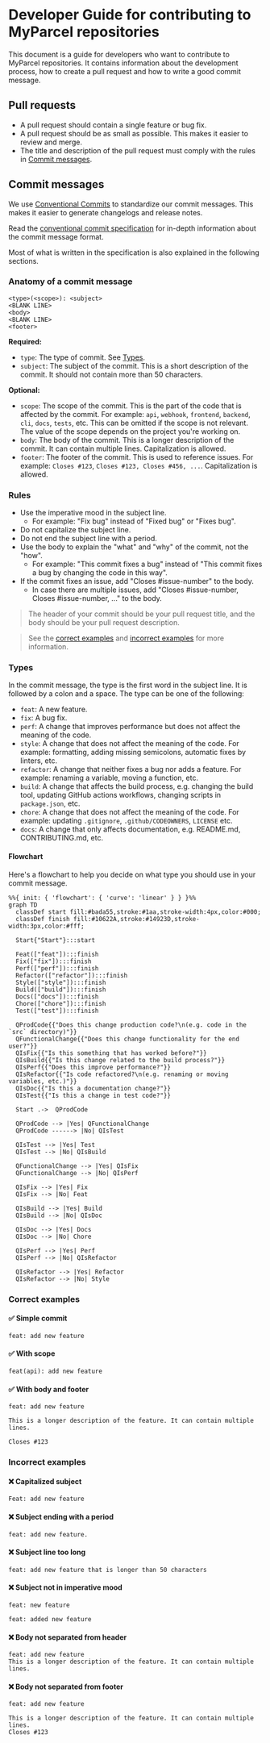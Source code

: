 # Developer Guide for contributing to MyParcel repositories

This document is a guide for developers who want to contribute to MyParcel repositories. It contains information about the development process, how to create a pull request and how to write a good commit message.

## Pull requests

- A pull request should contain a single feature or bug fix.
- A pull request should be as small as possible. This makes it easier to review and merge.
- The title and description of the pull request must comply with the rules in [Commit messages](#commit-messages).

## Commit messages

We use [Conventional Commits](https://www.conventionalcommits.org/en/v1.0.0/) to standardize our commit messages. This makes it easier to generate changelogs and release notes.

Read the [conventional commit specification](https://www.conventionalcommits.org/en/v1.0.0/#specification) for in-depth information about the commit message format.

Most of what is written in the specification is also explained in the following sections.

### Anatomy of a commit message

```text
<type>(<scope>): <subject>
<BLANK LINE>
<body>
<BLANK LINE>
<footer>
```

**Required:**

- `type`: The type of commit. See [Types](#types).
- `subject`: The subject of the commit. This is a short description of the commit. It should not contain more than 50 characters.

**Optional:**

- `scope`: The scope of the commit. This is the part of the code that is affected by the commit. For example: `api`, `webhook`, `frontend`, `backend`, `cli`, `docs`, `tests`, etc. This can be omitted if the scope is not relevant. The value of the scope depends on the project you're working on.
- `body`: The body of the commit. This is a longer description of the commit. It can contain multiple lines. Capitalization is allowed.
- `footer`: The footer of the commit. This is used to reference issues. For example: `Closes #123`, `Closes #123, Closes #456, ...`. Capitalization is allowed.

### Rules

- Use the imperative mood in the subject line. 
  - For example: "Fix bug" instead of "Fixed bug" or "Fixes bug".
- Do not capitalize the subject line.
- Do not end the subject line with a period.
- Use the body to explain the "what" and "why" of the commit, not the "how". 
  - For example: "This commit fixes a bug" instead of "This commit fixes a bug by changing the code in this way".
- If the commit fixes an issue, add "Closes #issue-number" to the body.
  - In case there are multiple issues, add "Closes #issue-number, Closes #issue-number, ..." to the body.

> The header of your commit should be your pull request title, and the body should be your pull request description.

> See the [correct examples](#correct-examples) and [incorrect examples](#incorrect-examples) for more information.

### Types

In the commit message, the type is the first word in the subject line. It is followed by a colon and a space. The type can be one of the following:

- `feat`: A new feature.
- `fix`: A bug fix.
- `perf`: A change that improves performance but does not affect the meaning of the code.
- `style`: A change that does not affect the meaning of the code. For example: formatting, adding missing semicolons, automatic fixes by linters, etc.
- `refactor`: A change that neither fixes a bug nor adds a feature. For example: renaming a variable, moving a function, etc.
- `build`: A change that affects the build process, e.g. changing the build tool, updating GitHub actions workflows, changing scripts in `package.json`, etc.
- `chore`: A change that does not affect the meaning of the code. For example: updating `.gitignore`, `.github/CODEOWNERS`, `LICENSE` etc.
- `docs`: A change that only affects documentation, e.g. README.md, CONTRIBUTING.md, etc.

#### Flowchart

Here's a flowchart to help you decide on what type you should use in your commit message.

```mermaid
%%{ init: { 'flowchart': { 'curve': 'linear' } } }%%
graph TD
  classDef start fill:#bada55,stroke:#1aa,stroke-width:4px,color:#000;
  classDef finish fill:#10622A,stroke:#14923D,stroke-width:3px,color:#fff;

  Start{"Start"}:::start
  
  Feat(["feat"]):::finish
  Fix(["fix"]):::finish
  Perf(["perf"]):::finish
  Refactor(["refactor"]):::finish
  Style(["style"]):::finish
  Build(["build"]):::finish
  Docs(["docs"]):::finish
  Chore(["chore"]):::finish
  Test(["test"]):::finish

  QProdCode{{"Does this change production code?\n(e.g. code in the `src` directory)"}}
  QFunctionalChange{{"Does this change functionality for the end user?"}}
  QIsFix{{"Is this something that has worked before?"}}
  QIsBuild{{"Is this change related to the build process?"}}
  QIsPerf{{"Does this improve performance?"}}
  QIsRefactor{{"Is code refactored?\n(e.g. renaming or moving variables, etc.)"}}
  QIsDoc{{"Is this a documentation change?"}}
  QIsTest{{"Is this a change in test code?"}}

  Start .->  QProdCode

  QProdCode --> |Yes| QFunctionalChange
  QProdCode ------> |No| QIsTest

  QIsTest --> |Yes| Test
  QIsTest --> |No| QIsBuild

  QFunctionalChange --> |Yes| QIsFix
  QFunctionalChange --> |No| QIsPerf
  
  QIsFix --> |Yes| Fix
  QIsFix --> |No| Feat
  
  QIsBuild --> |Yes| Build
  QIsBuild --> |No| QIsDoc
  
  QIsDoc --> |Yes| Docs
  QIsDoc --> |No| Chore
  
  QIsPerf --> |Yes| Perf
  QIsPerf --> |No| QIsRefactor
  
  QIsRefactor --> |Yes| Refactor
  QIsRefactor --> |No| Style
```

### Correct examples

#### ✅ Simple commit

```text
feat: add new feature
```

#### ✅ With scope

```text
feat(api): add new feature
```

#### ✅ With body and footer

```text
feat: add new feature

This is a longer description of the feature. It can contain multiple lines.

Closes #123
```

### Incorrect examples

#### ❌ Capitalized subject

```text
Feat: add new feature
```

#### ❌ Subject ending with a period

```text
feat: add new feature.
```

#### ❌ Subject line too long

```text
feat: add new feature that is longer than 50 characters
```

#### ❌ Subject not in imperative mood

```text
feat: new feature
```

```text
feat: added new feature
```

#### ❌ Body not separated from header

```text
feat: add new feature
This is a longer description of the feature. It can contain multiple lines.
```

#### ❌ Body not separated from footer

```text
feat: add new feature

This is a longer description of the feature. It can contain multiple lines.
Closes #123
```
